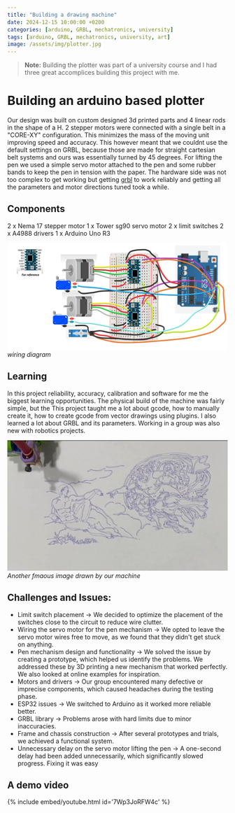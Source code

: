 ```yaml
---
title: "Building a drawing machine"
date: 2024-12-15 10:00:00 +0200
categories: [arduino, GRBL, mechatronics, university]
tags: [arduino, GRBL, mechatronics, university, art]
image: /assets/img/plotter.jpg
---
```


> **Note:** Building the plotter was part of a university course and I had three great accomplices building this project with me.


# Building an arduino based plotter

Our design was built on custom designed 3d printed parts and 4 linear rods in the shape of a H. 2 stepper motors were connected with a single belt in a "CORE-XY" configuration. This minimizes the mass of the moving unit improving speed and accuracy. This however meant that we couldnt use the default settings on GRBL, because those are made for straight cartesian belt systems and ours was essentially turned by 45 degrees. For lifting the pen we used a simple servo motor attached to the pen and some rubber bands to keep the pen in tension with the paper. The hardware side was not too complex to get working but getting [grbl](https://github.com/grbl/grbl) to work reliably and getting all the parameters and motor directions tuned took a while.


## Components
 2 x Nema 17 stepper motor
 1 x Tower sg90 servo motor
 2 x limit switches
 2 x A4988 drivers
 1 x Arduino Uno R3

![plotter wiring](/assets/img/plotterwire.png)*wiring diagram*

## Learning
In this project reliability, accuracy, calibration and software for me the biggest learning opportunities. The physical build of the machine was fairly simple, but the This project taught me a lot about gcode, how to manually create it, how to create gcode from vector drawings using plugins. I also learned a lot about GRBL and its parameters. Working in a group was also new with robotics projects.


![drawing](/assets/img/plotter2.jpg) *Another fmaous image drawn by our machine*

## Challenges and Issues:

- Limit switch placement → We decided to optimize the placement of the switches close to the circuit to reduce wire clutter.
- Wiring the servo motor for the pen mechanism → We opted to leave the servo motor wires free to move, as we found that they didn't get stuck on anything.
- Pen mechanism design and functionality → We solved the issue by creating a prototype, which helped us identify the problems. We addressed these by 3D printing a new mechanism that worked perfectly. We also looked at online examples for inspiration.
- Motors and drivers → Our group encountered many defective or imprecise components, which caused headaches during the testing phase.
- ESP32 issues → We switched to Arduino as it worked more reliable better.
- GRBL library → Problems arose with hard limits due to minor inaccuracies.
- Frame and chassis construction → After several prototypes and trials, we achieved a functional system.
- Unnecessary delay on the servo motor lifting the pen → A one-second delay had been added unnecessarily, which significantly slowed progress. Fixing it was easy

## A demo video
{% include embed/youtube.html id='7Wp3JoRFW4c' %}